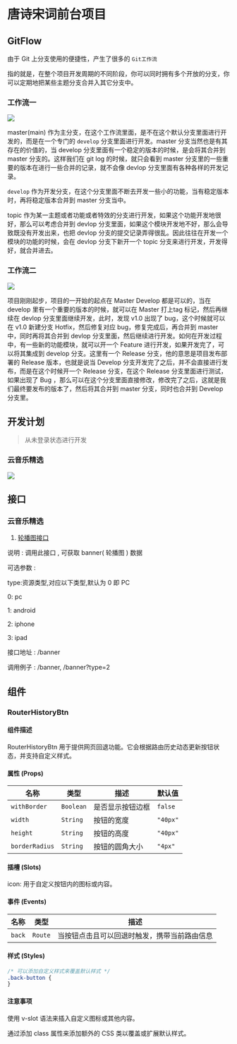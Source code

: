 # 唐诗宋词前台项目

## GitFlow

由于 Git 上分支使用的便捷性，产生了很多的 `Git工作流`

指的就是，在整个项目开发周期的不同阶段，你可以同时拥有多个开放的分支，你可以定期地把某些主题分支合并入其它分支中。

### 工作流一

![](https://pic.imgdb.cn/item/66094f199f345e8d03ec2621.png)

master(main) 作为主分支，在这个工作流里面，是不在这个默认分支里面进行开发的，而是在一个专门的 `develop` 分支里面进行开发。master 分支当然也是有其存在的价值的，当 develop 分支里面有一个稳定的版本的时候，是会将其合并到 master 分支的。这样我们在 git log 的时候，就只会看到 master 分支里的一些重要的版本在进行一些合并的记录，就不会像 devlop 分支里面有各种各样的开发记录。

`develop` 作为开发分支，在这个分支里面不断去开发一些小的功能，当有稳定版本时，再将稳定版本合并到 master 分支当中。

topic 作为某一主题或者功能或者特效的分支进行开发，如果这个功能开发地很好，那么可以考虑合并到 devlop 分支里面，如果这个模块开发地不好，那么会导致既没有开发出来，也把 devlop 分支的提交记录弄得很乱。因此往往在开发一个模块的功能的时候，会在 devlop 分支下新开一个 topic 分支来进行开发，开发得好，就合并进去。

### 工作流二

![](https://pic.imgdb.cn/item/66095b829f345e8d0358ba28.png)

项目刚刚起步，项目的一开始的起点在 Master Develop 都是可以的，当在develop 里有一个重要的版本的时候，就可以在 Master 打上tag 标记，然后再继续在 devlop 分支里面继续开发，此时，发现 v1.0 出现了 bug，这个时候就可以在 v1.0 新建分支 Hotfix，然后修复对应 bug，修复完成后，再合并到 master 中，同时再将其合并到 devlop 分支里面，然后继续进行开发。如何在开发过程中，有一些新的功能模块，就可以开一个 Feature 进行开发，如果开发完了，可以将其集成到 develop 分支。这里有一个 Release 分支，他的意思是项目发布部署的 Release 版本，也就是说当 Develop 分支开发完了之后，并不会直接进行发布，而是在这个时候开一个 Release 分支，在这个 Release 分支里面进行测试，如果出现了 Bug ，那么可以在这个分支里面直接修改，修改完了之后，这就是我们最终要发布的版本了，然后将其合并到 master 分支，同时也合并到 Develop 分支里。

## 开发计划

> 从未登录状态进行开发

### 云音乐精选

![](https://pic.imgdb.cn/item/66095f2e68eb9357134a6daa.png)

## 接口

### 云音乐精选

1. [轮播图接口](https://binaryify.github.io/NeteaseCloudMusicApi/#/?id=banner)

说明 : 调用此接口 , 可获取 banner( 轮播图 ) 数据

可选参数 :

type:资源类型,对应以下类型,默认为 0 即 PC

0: pc

1: android

2: iphone

3: ipad

接口地址 : /banner

调用例子 : /banner, /banner?type=2

## 组件

### RouterHistoryBtn

#### 组件描述

RouterHistoryBtn 用于提供网页回退功能。它会根据路由历史动态更新按钮状态，并支持自定义样式。

#### 属性 (Props)

| 名称             | 类型        | 描述       | 默认值      |
|----------------|-----------|----------|----------|
| `withBorder`   | `Boolean` | 是否显示按钮边框 | `false`  |
| `width`        | `String`  | 按钮的宽度    | `"40px"` |
| `height`       | `String`  | 按钮的高度    | `"40px"` |
| `borderRadius` | `String`  | 按钮的圆角大小  | `"4px"`  |

#### 插槽 (Slots)

icon: 用于自定义按钮内的图标或内容。

#### 事件 (Events)

| 名称     | 类型      | 描述                     |
|--------|---------|------------------------|
| `back` | `Route` | 当按钮点击且可以回退时触发，携带当前路由信息 |

#### 样式 (Styles)

```css
/* 可以添加自定义样式来覆盖默认样式 */
.back-button {
}
```

#### 注意事项

使用 v-slot 语法来插入自定义图标或其他内容。

通过添加 class 属性来添加额外的 CSS 类以覆盖或扩展默认样式。
